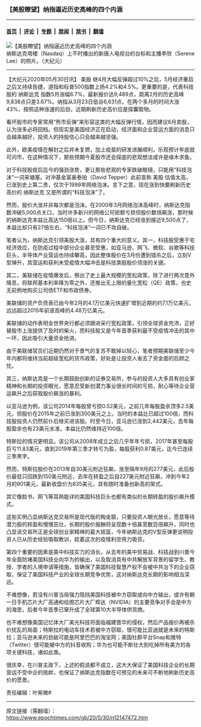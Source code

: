 ### 【美股瞭望】纳指逼近历史高峰的四个内涵

---

#### [首页](../../../..?n12147472) &nbsp;|&nbsp; [评论](../../../../../epoch-comment?n12147472) &nbsp;|&nbsp; [专题](../../../../../epoch-special?n12147472) &nbsp;|&nbsp; [禁闻](../../../../../epoch-news?n12147472) &nbsp;|&nbsp; [禁书](../../../../../books?n12147472) &nbsp;|&nbsp; [翻墙](https://github.com/gfw-breaker/nogfw/blob/master/README.md?n12147472)


<div><img alt="【美股瞭望】纳指逼近历史高峰的四个内涵" class="attachment-djy_600_400 size-djy_600_400 wp-post-image" src="https://i.epochtimes.com/assets/uploads/2007/01/701051220211550-450x675.gif"/>
<div class="caption">
 纳斯达克塔楼（Nasdaq）上不时播出的新唐人电视台的台标和主播李欣（Serene Lee）的照片。（大纪元）
</div></div><hr/><div class="post_content" id="artbody" itemprop="articleBody">
 <!-- article content begin -->
 <p>
  【大纪元2020年05月30日讯】
  <ok href="https://www.epochtimes.com/gb/tag/%E7%BE%8E%E8%82%A1.html">
   美股
  </ok>
  继4月大幅反弹超过10%之后，5月经济重启之后又持续告捷，道指和标普500指数上扬4.2%和4.5%。更重要的是，代表科技股的
  <ok href="https://www.epochtimes.com/gb/tag/%E7%BA%B3%E6%96%AF%E8%BE%BE%E5%85%8B.html">
   纳斯达克
  </ok>
  指数5月涨幅6.7%，最新报价达9,489点，距离2月的历史高峰9,838点只差3.67%。纳指从3月23日低谷6,631点，在两个多月的时间大涨43%，按照这种涨速的后劲，近期刷新历史高价应是探囊取物。
 </p>
 <p>
  看坏股市的专家常用“熊市反弹”来形容这类的大幅反弹行情，因而建议6月卖股，认为涨多必将回档。但现实是美国经济正在启动，经济面和企业营运方面的消息只会越来越好，投资人的持股信心只会越来越坚强。
 </p>
 <p>
  此外，欧美疫情在解封之后并未复燃，加上疫苗的研发进展顺利，乐观预计年底就可问市，在这种情况下，那些预期今夏股市还会探底的悲观想法或许是缘木求鱼。
 </p>
 <p>
  对于科技股疫后迄今的强劲涨势，更让那些悲观的专家跌破眼镜，只能用“科技泡沫”一词来塘塞。对冲基金富豪泰珀（David Tepper）此前宣称
  <ok href="https://www.epochtimes.com/gb/tag/%E7%BE%8E%E8%82%A1.html">
   美股
  </ok>
  估值太高，已涨到史上第二贵，仅次于1999年网络泡沫。言下之意，现在涨到快要刷新历史高价的
  <ok href="https://www.epochtimes.com/gb/tag/%E7%BA%B3%E6%96%AF%E8%BE%BE%E5%85%8B.html">
   纳斯达克
  </ok>
  又是所谓的“科技泡沫”了。
 </p>
 <p>
  然而，股价大涨并非每次都是泡沫。在2000年3月网络泡沫高峰时，纳斯达克指数冲破5,000点关口，当时许多新兴的网络公司钜额亏损但股价数倍飙涨，那时候的纳斯达克本益比高达150倍以上。但今日，纳斯达克已经涨到接近9,500点了，本益比却只有27倍左右，“科技泡沫”一词已不攻自破。
 </p>
 <p>
  笔者认为，纳斯达克引领美股大涨，具有四个重大的意义。其一，科技股受惠于宅经济效应，在防疫过程中部分企业甚至受惠，如亚马逊、网飞、微软、谷歌等科技巨头，半导体产业营运也持续攀高，因此整体股价在3月份遭到错杀之后，立刻V型弹升，其营运和获利未受疫情大幅冲击是科技类股股价领涨的关键。
 </p>
 <p>
  其二，美联储在疫情爆发后，祭出了史上最大规模的宽松政策，除了进行两次意外降息，将联邦基本利率降为零之外，还推出无上限的量化宽松（QE）政策，也史无前例地购买公司债ETF和市政债券。
 </p>
 <p>
  美联储的资产负债表已由今年2月的4.1万亿美元快速扩增到近期的约7.1万亿美元，远远超过2015年前波高峰的4.48万亿美元。
 </p>
 <p>
  美联储的动作表明全世界央行都必须跟进采行宽松政策，引领全球资金充沛，正好替股市上涨提供了及时的柴火，而科技股又是今年首季获利最不受疫情冲击的其中一环，因此吸引大量资金抢进。
 </p>
 <p>
  由于美联储官员们近期仍然对于景气的复苏不敢掉以轻心，笔者预期美联储至少今年内都将维持当前超级宽松的货币政策，好处是让投资人省去了资金面的后顾之忧。
 </p>
 <p>
  其三，纳斯达克是一个长期鼓励创新的证券交易所，参与的投资人大多具有创业家精神和长期的投资眼光，愿意忍受新创潜力事业很长时间的亏损，耐心等待企业营运飙升之后获取股价飙涨的暴利。
 </p>
 <p>
  以亚马逊为例，该公司2014年每股曾亏损0.52美元，之前几年每股盈余顶多2.5美元，但股价在2015年之前已涨到300美元之上，当时的本益比已超过100倍，而科技股投资人仍然前仆后继买进该股。时至今日，亚马逊已涨到2,442美元，去年每股盈余也有23美元水准，本益比仍然维持近100倍。
 </p>
 <p>
  特斯拉的情况更明显。该公司从2008年成立之后几乎年年亏损，2017年甚至每股巨亏11.83美元，直到2019年第三季才转亏为盈，每股获利0.87美元，迄今已连续三季黑字。
 </p>
 <p>
  然而，特斯拉股价在2013年自30美元附近狂飙，涨至隔年9月的277美元，此后股价最低只回跌到150美元附近，去年在转盈之后自227美元附近狂飙，冲到今年2月的901美元，最新收盘价为835美元，具有随时准备创新高的架式。
 </p>
 <p>
  其它像脸书、网飞等耳熟能详的美国科技巨头也都有类似的长期转盈的股价飙升模式。
 </p>
 <p>
  这些实例凸显纳斯达克交易所是现代版的掏金窟，只要投资人眼光放长，愿意等待潜力股的转盈和慢慢茁壮，长期的股价报酬将呈现数十倍甚至数百倍飙升，同时也凸显该交易所正是全球创业家精神的最大摇篮，今年纳斯达克的V型反弹更说明投资人已从历史经验吸取教训，趁着这次的疫情利空用力吸货。
 </p>
 <p>
  第四个重要的因素是美中科技实力的消长。从去年的美中贸易战、科技战到川普今年全面防堵美国科技业向华为的输出，以及取消具有中共解放军背景的留学生、教授、学者的入境申请等措施，皆确保了美国科技智慧产权不会被中共治下的企业窃取，保证了美国科技产业的全球长期竞争优势，这对纳斯达克长期的影响相当深远。
 </p>
 <p>
  不难想像，若没有川普当局强力阻挡美国科技被中方窃取或向中方输出，或许有朝一日手机芯片大厂高通和绘图芯片大厂辉达（NVIDIA）的主要竞争对手会是中方的海思，后者今年首季已窜升成了全球第10大半导体供货商。
 </p>
 <p>
  也不难想像美国记忆体大厂美光科技将面临福建晋华的侵权，然后产品报价再被杀价扰乱的局面；特斯拉的电动车技术若被中方窃取，很可能比亚迪就是未来的特斯拉；亚马逊未来的劲敌可能是阿里巴巴的淘宝网；美国社群平台Snap和推特（Twitter）很可能被中方的抖音收购；华为也可能不断壮大到吃掉所有美方的各项关键科技，诸如此类。
 </p>
 <p>
  很庆幸，在川普主政下，上述的假说都不成立，这大大保证了美国科技企业的长期营运不受中企的挑衅，也保证了纳斯达克指数在可预见的未来可不断地刷新历史高价的愿景。
 </p>
 <p>
  责任编辑：叶紫微#
 </p>
 <!-- article content end -->
 <div id="below_article_ad">
 </div>
</div>


---

原文链接（需翻墙）：https://www.epochtimes.com/gb/20/5/30/n12147472.htm